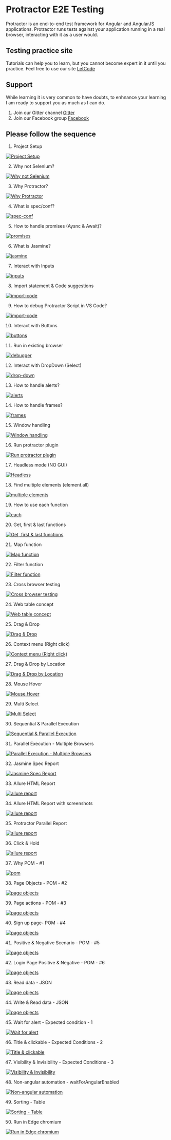 # Protractor E2E Testing
Protractor is an end-to-end test framework for Angular and AngularJS applications. Protractor runs tests against your application running in a real browser, interacting with it as a user would.

## Testing practice site

Tutorials can help you to learn, but you cannot become expert in it until you practice.
Feel free to use our site [LetCode](https://letcode.in)

## Support

While learning it is very common to have doubts, to enhnance your learning I am ready to support you as much as I can do.
1. Join our Gitter channel
[Gitter](https://gitter.im/letcode-selenium/)
2. Join our Facebook group
[Facebook](https://www.facebook.com/groups/letcode)

## Please follow the sequence

1. Project Setup

[![Project Setup](https://raw.githubusercontent.com/ortoniKC/Protractor-YT/images/protractor/protractor%20(1)-min.png)](https://youtu.be/Dc05Uzm-MyE)

2. Why not Selenium?

[![Why not Selenium](https://raw.githubusercontent.com/ortoniKC/Protractor-YT/images/protractor/protractor%20(2)-min.png)](https://youtu.be/2XbX9XXdaPU)

3. Why Protractor?

[![Why Protractor](https://raw.githubusercontent.com/ortoniKC/Protractor-YT/images/protractor/protractor%20(3)-min.png)](https://youtu.be/I-E_3Q3UiSo)

4. What is spec/conf?

[![spec-conf](https://raw.githubusercontent.com/ortoniKC/Protractor-YT/images/protractor/protractor%20(4)-min.png)](https://youtu.be/HYJvcK4j_7U)

5. How to handle promises (Aysnc & Await)?

[![promises](https://raw.githubusercontent.com/ortoniKC/Protractor-YT/images/protractor/protractor%20(5)-min.png)](https://youtu.be/8t6s-uIlAPc)

6. What is Jasmine?

[![jasmine](https://raw.githubusercontent.com/ortoniKC/Protractor-YT/images/protractor/protractor%20(6)-min.png)](https://youtu.be/3NihahM4fik)

7. Interact with Inputs

[![inputs](https://raw.githubusercontent.com/ortoniKC/Protractor-YT/images/protractor/protractor%20(7)-min.png)](https://youtu.be/4Xd9shK8iOc)

8. Import statement & Code suggestions

[![import-code](https://raw.githubusercontent.com/ortoniKC/Protractor-YT/images/protractor/protractor%20(8)-min.png)](https://youtu.be/eiNRVQM9r0w)

9. How to debug Protractor Script in VS Code?

[![import-code](https://raw.githubusercontent.com/ortoniKC/Protractor-YT/images/protractor/protractor%20(9)-min.png)](https://youtu.be/sjCpKICGIP0)

10. Interact with Buttons

[![buttons](https://raw.githubusercontent.com/ortoniKC/Protractor-YT/images/protractor/protractor%20(10)-min.png)](https://youtu.be/u3M6Ofm839c)

11. Run in existing browser

[![debugger](https://raw.githubusercontent.com/ortoniKC/Protractor-YT/images/protractor/protractor%20(11)-min.png)](https://youtu.be/-gH0LcXp-RE)

12. Interact with DropDown (Select)

[![drop-down](https://raw.githubusercontent.com/ortoniKC/Protractor-YT/images/protractor/protractor%20(12)-min.png)](https://youtu.be/_AIX58lGuFs)

13. How to handle alerts?

[![alerts](https://raw.githubusercontent.com/ortoniKC/Protractor-YT/images/protractor/protractor%20(13)-min.png)](https://youtu.be/VztGNaaBSh4)

14. How to handle frames?

[![frames](https://raw.githubusercontent.com/ortoniKC/Protractor-YT/images/protractor/protractor%20(14)-min.png)](https://youtu.be/rr7VMTizgGs)

15. Window handling

[![Window handling](https://raw.githubusercontent.com/ortoniKC/Protractor-YT/images/protractor/protractor%20(15)-min.png)](https://youtu.be/N1nYNky7zwk)


16. Run protractor plugin

[![Run protractor plugin](https://raw.githubusercontent.com/ortoniKC/Protractor-YT/images/protractor/protractor%20(16)-min.png)](https://youtu.be/QGZWiFCyA5s)


17. Headless mode (NO GUI)

[![Headless](https://raw.githubusercontent.com/ortoniKC/Protractor-YT/images/protractor/protractor%20(17)-min.png)](https://youtu.be/_AIX58lGuFs)

18. Find multiple elements (element.all)

[![multiple elements](https://raw.githubusercontent.com/ortoniKC/Protractor-YT/images/protractor/protractor%20(18)-min.png)](https://youtu.be/DND7KaQS2To)

19. How to use each function

[![each](https://raw.githubusercontent.com/ortoniKC/Protractor-YT/images/protractor/protractor%20(19)-min.png)](https://youtu.be/zmAWOQI37H4)

20. Get, first & last functions

[![Get, first & last functions](https://raw.githubusercontent.com/ortoniKC/Protractor-YT/images/protractor/protractor%20(20)-min.png)](https://youtu.be/1Ej2Bx8V7mQ)

21. Map function

[![Map function](https://raw.githubusercontent.com/ortoniKC/Protractor-YT/images/protractor/protractor%20(21)-min.png)](https://youtu.be/euOlK-xkJxM)

22. Filter function

[![Filter function](https://raw.githubusercontent.com/ortoniKC/Protractor-YT/images/protractor/protractor%20(22)-min.png)](https://youtu.be/JysLc0DkY3s)

23. Cross browser testing

[![Cross browser testing](https://raw.githubusercontent.com/ortoniKC/Protractor-YT/images/protractor/protractor%20(23)-min.png)](https://youtu.be/gd3tAvl8IXs)

24. Web table concept

[![Web table concept](https://raw.githubusercontent.com/ortoniKC/Protractor-YT/images/protractor/protractor%20(24)-min.png)](https://youtu.be/qjBEc6FIKoY)

25. Drag & Drop

[![Drag & Drop](https://raw.githubusercontent.com/ortoniKC/Protractor-YT/images/protractor/protractor%20(25)-min.png)](https://youtu.be/FavXQLVy4w4)

26. Context menu (Right click)

[![Context menu (Right click)](https://raw.githubusercontent.com/ortoniKC/Protractor-YT/images/protractor/protractor%20(26)-min.png)](https://youtu.be/huAyYL4rhd4)

27. Drag & Drop by Location

[![Drag & Drop by Location](https://raw.githubusercontent.com/ortoniKC/Protractor-YT/images/protractor/protractor%20(27)-min.png)](https://youtu.be/03xNi6HIbx8)

28. Mouse Hover

[![Mouse Hover](https://raw.githubusercontent.com/ortoniKC/Protractor-YT/images/protractor/protractor%20(28)-min.png)](https://youtu.be/fmQnEeQrr7A)

29. Multi Select

[![Multi Select](https://raw.githubusercontent.com/ortoniKC/Protractor-YT/images/protractor/protractor%20(29)-min.png)](https://youtu.be/Kcc9_t-BL2s)

30. Sequential & Parallel Execution

[![Sequential & Parallel Execution](https://raw.githubusercontent.com/ortoniKC/Protractor-YT/images/protractor/protractor%20(30)-min.png)](https://youtu.be/LM1igW4T4II)

31. Parallel Execution - Multiple Browsers

[![Parallel Execution - Multiple Browsers](https://raw.githubusercontent.com/ortoniKC/Protractor-YT/images/protractor/protractor%20(31)-min.png)](https://youtu.be/VmzzFdVTZPk)


32. Jasmine Spec Report 

[![Jasmine Spec Report](https://raw.githubusercontent.com/ortoniKC/Protractor-YT/images/protractor/protractor%20(32)-min.png)](https://youtu.be/7I28MBeGBg8)

33. Allure HTML Report

[![allure report](https://raw.githubusercontent.com/ortoniKC/Protractor-YT/images/protractor/protractor%20(33)-min.png)](https://youtu.be/xlF6GlSIFa8)

34. Allure HTML Report with screenshots

[![allure report](https://raw.githubusercontent.com/ortoniKC/Protractor-YT/images/protractor/protractor%20(34)-min.png)](https://youtu.be/K6BrLYfdRoc)

35. Protractor Parallel Report

[![allure report](https://raw.githubusercontent.com/ortoniKC/Protractor-YT/images/protractor/protractor%20(35)-min.png)](https://youtu.be/w5khwztScf4)

36. Click & Hold

[![allure report](https://raw.githubusercontent.com/ortoniKC/Protractor-YT/images/protractor/protractor%20(36)-min.png)](https://youtu.be/wzMy1uGN9Dg)

37. Why POM - #1

[![pom](https://raw.githubusercontent.com/ortoniKC/Protractor-YT/images/protractor/protractor%20(37)-min.png)](https://youtu.be/AdIu6LpjbsM)

38. Page Objects - POM - #2

[![page objects](https://raw.githubusercontent.com/ortoniKC/Protractor-YT/images/protractor/protractor%20(38)-min.png)](https://youtu.be/GgzvEgPBOe8)

39. Page actions - POM - #3

[![page objects](https://raw.githubusercontent.com/ortoniKC/Protractor-YT/images/protractor/protractor%20(39)-min.png)](https://youtu.be/9iHdaxFl2WQ)

40. Sign up page- POM - #4

[![page objects](https://raw.githubusercontent.com/ortoniKC/Protractor-YT/images/protractor/protractor%20(40)-min.png)](https://youtu.be/irDOcG1gpxA)

41. Positive & Negative Scenario - POM - #5

[![page objects](https://raw.githubusercontent.com/ortoniKC/Protractor-YT/images/protractor/protractor%20(41)-min.png)](https://youtu.be/IWhk2EzTi-0)

42. Login Page Positive & Negative - POM - #6

[![page objects](https://raw.githubusercontent.com/ortoniKC/Protractor-YT/images/protractor/protractor%20(42)-min.png)](https://youtu.be/m6htd6fDq3M)

43. Read data - JSON

[![page objects](https://raw.githubusercontent.com/ortoniKC/Protractor-YT/images/protractor/protractor%20(43)-min.png)](https://youtu.be/t2EV-Zi6wsA)

44. Write & Read data  - JSON

[![page objects](https://raw.githubusercontent.com/ortoniKC/Protractor-YT/images/protractor/protractor%20(44)-min.png)](https://youtu.be/pjKmTTI0Ju0)

45. Wait for alert - Expected condition - 1

[![Wait for alert ](https://raw.githubusercontent.com/ortoniKC/Protractor-YT/images/protractor/protractor%20(45)-min.png)](https://youtu.be/BV6SRxDSr3Q)

46. Title & clickable - Expected Conditions - 2

[![Title & clickable](https://raw.githubusercontent.com/ortoniKC/Protractor-YT/images/protractor/protractor%20(46)-min.png)](https://youtu.be/jirhGHDYLA0)

47. Visibility & Invisibility - Expected Conditions - 3

[![Visibility & Invisibility](https://raw.githubusercontent.com/ortoniKC/Protractor-YT/images/protractor/protractor%20(47)-min.png)](https://youtu.be/4niV_D6D9OY)

48. Non-angular automation - waitForAngularEnabled 

[![Non-angular automation](https://raw.githubusercontent.com/ortoniKC/Protractor-YT/images/protractor/protractor%20(48)-min.png)](https://youtu.be/Xjr5LDHiM5g)

49. Sorting - Table

[![Sorting - Table](https://raw.githubusercontent.com/ortoniKC/Protractor-YT/images/protractor/protractor%20(49)-min.png)](https://youtu.be/46Fn5g_C1d8)

50. Run in Edge chromium 

[![Run in Edge chromium](https://raw.githubusercontent.com/ortoniKC/Protractor-YT/images/protractor/protractor%20(50)-min.png)](https://youtu.be/EY9Rn403zhs)